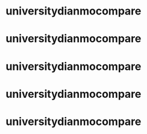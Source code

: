 # universitydianmocompare
# universitydianmocompare
# universitydianmocompare
# universitydianmocompare
# universitydianmocompare
